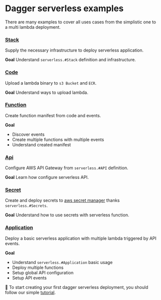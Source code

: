 # Dagger serverless examples

There are many examples to cover all uses cases from the simplistic one to a multi lambda deployment.

### [Stack](./stack)

Supply the necessary infrastructure to deploy serverless application.

**Goal** Understand `serverless.#Stack` definition and infrastructure.

### [Code](./code)

Upload a lambda binary to `s3 Bucket` and `ECR`.

**Goal** Understand ways to upload lambda.

### [Function](./function)

Create function manifest from code and events.

**Goal** 
 - Discover events
 - Create multiple functions with multiple events
 - Understand created manifest

### [Api](./api)

Configure AWS API Gateway from `serverless.#API` definition.

**Goal** Learn how configure serverless API.
 
### [Secret](./secret)

Create and deploy secrets to [aws secret manager](https://aws.amazon.com/secrets-manager/) thanks `serverless.#Secrets`.

**Goal** Understand how to use secrets with serverless function.

### [Application](./application)

Deploy a basic serverless application with multiple lambda triggered by API events.

**Goal** 
- Understand `serverless.#Application` basic usage
- Deploy multiple functions
- Setup global API configuration
- Setup API events


:rocket: To start creating your first dagger serverless deployment, you should follow our simple [tutorial](../tutorial/).